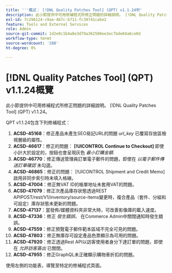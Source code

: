 ```yaml
---
title: '''概述： [!DNL Quality Patches Tool] (QPT) v1.1.24呎'
description: 此小節提供中可用修補程式所修正問題的詳細說明。 [!DNL Quality Patches Tool] (QPT) v1.1.24。
exl-id: 7c296124-c9ae-4b7c-b711-fc39741cabe2
feature: Tools and External Services
role: Admin
source-git-commit: 1d2e0c1b4a8e3d79a362500ee3ec7bde84a6ce0d
workflow-type: tm+mt
source-wordcount: '288'
ht-degree: 0%

---
```


# [!DNL Quality Patches Tool] (QPT) v1.1.24概覽

此小節提供中可用修補程式所修正問題的詳細說明。 [!DNL Quality Patches Tool] (QPT) v1.1.24。

QPT v1.1.24包含下列修補程式：

1. **ACSD-45168**：修正產品未產生SEO易記URL的問題 *url_key* 已覆寫存放區檢視層級的屬性。
1. **ACSD-46617**：修正的問題： **[!UICONTROL Continue to Checkout]** 即使小計大於設定的，按鈕也會呈現灰色 *最小訂購金額*.
1. **ACSD-46770**：修正傳送管理員訂單電子郵件的問題，即使在 *以電子郵件傳送訂單確認* 未勾選。
1. **ACSD-46865**：修正的問題： [!UICONTROL Shipment and Credit Memo] 啟用非同步索引時未填入格線。
1. **ACSD-47004**：修正無VAT ID的帳單地址未套用VAT的問題。
1. **ACSD-47079**：修正次產品庫存狀態透過REST APIPOST/rest/V1/inventory/source-items變更時，複合產品（套件、分組和可設定）庫存狀態未更新的問題。
1. **ACSD-47137**：當發佈/媒體資料夾非常大時，可改善影像庫的載入速度。
1. **ACSD-47336**：修正 *發生錯誤。* 在Commerce Admin中關閉通知時發生錯誤。
1. **ACSD-47559**：修正預覽電子郵件範本區域不完全可見的問題。
1. **ACSD-47803**：修正無庫存可設定產品色票顯示為可用的問題。
1. **ACSD-47920**：修正透過Rest API以訪客使用者身分下達訂單的問題，即使在 *允許訪客簽出* 已關閉。
1. **ACSD-47955**：修正GraphQL未正確顯示購物車折扣的問題。

使用左側的功能表，導覽至特定的修補程式頁面。
